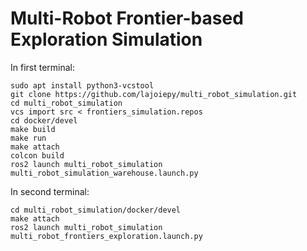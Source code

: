 # Multi-Robot Frontier-based Exploration Simulation

In first terminal:
```
sudo apt install python3-vcstool
git clone https://github.com/lajoiepy/multi_robot_simulation.git
cd multi_robot_simulation
vcs import src < frontiers_simulation.repos
cd docker/devel
make build
make run
make attach
colcon build
ros2 launch multi_robot_simulation multi_robot_simulation_warehouse.launch.py
```

In second terminal:
```
cd multi_robot_simulation/docker/devel
make attach
ros2 launch multi_robot_simulation multi_robot_frontiers_exploration.launch.py
```